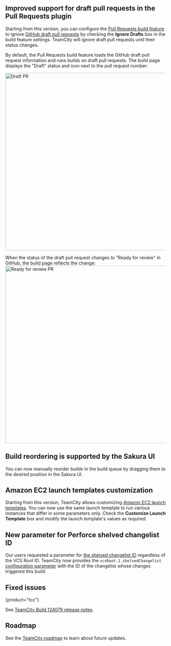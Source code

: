 [//]: # (title: What's New in TeamCity 2022.12)
[//]: # (auxiliary-id: What's New in TeamCity 2022.12;What's New in TeamCity)

## Improved support for draft pull requests in the Pull Requests plugin

Starting from this version, you can configure the [Pull Requests build feature](pull-requests.md) 
to ignore [GitHub draft pull requests](https://docs.github.com/en/pull-requests/collaborating-with-pull-requests/proposing-changes-to-your-work-with-pull-requests/about-pull-requests#draft-pull-requests) by checking the **Ignore Drafts** box in the build feature settings. 
TeamCity will ignore draft pull requests until their status changes.

By default, the Pull Requests build feature loads the GitHub draft pull request information and runs builds on draft pull requests. 
The build page displays the "Draft" status and icon next to the pull request number:

<img src="draft_pr.png" alt="Draft PR" width="556"/>

When the status of the draft pull request changes to "Ready for review" in GitHub, the build page reflects the change:
<img src="draft_pr_changed.png" alt="Ready for review PR" width="556"/>

## Build reordering is supported by the Sakura UI

You can now manually reorder builds in the build queue by dragging them to the desired position in the Sakura UI.

## Amazon EC2 launch templates customization

Starting from this version, TeamCity allows customizing [Amazon EC2 launch templates](setting-up-teamcity-for-amazon-ec2.md#Amazon+EC2+Launch+Templates+support). You can now use the same launch template to run various instances that differ in some parameters only.
Check the **Customize Launch Template** box and modify the launch template's values as required.

## New parameter for Perforce shelved changelist ID 

Our users requested a parameter for [the shelved changelist ID](https://youtrack.jetbrains.com/issue/TW-78722/) regardless of the VCS Root ID. TeamCity now provides the `vcsRoot.1.shelvedChangelist` [configuration parameter](predefined-build-parameters.md) with the ID of the changelist whose changes triggered this build.


## Fixed issues
{product="tcc"}

See [TeamCity Build 124079 release notes](teamcity-release-notes-build-124079.md).

## Roadmap

See the [TeamCity roadmap](https://www.jetbrains.com/teamcity/roadmap/#teamcity-roadmap) to learn about future updates.